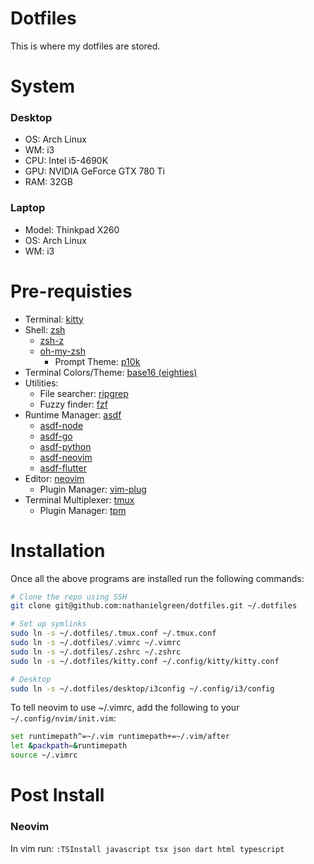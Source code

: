 # Dotfiles

This is where my dotfiles are stored.

# System

### Desktop

- OS: Arch Linux
- WM: i3
- CPU: Intel i5-4690K
- GPU: NVIDIA GeForce GTX 780 Ti
- RAM: 32GB

### Laptop

- Model: Thinkpad X260
- OS: Arch Linux
- WM: i3

# Pre-requisties

- Terminal: [kitty](https://sw.kovidgoyal.net/kitty/)
- Shell: [zsh](https://www.zsh.org/)
  - [zsh-z](https://github.com/agkozak/zsh-z)
  - [oh-my-zsh](https://ohmyz.sh/)
    - Prompt Theme: [p10k](https://github.com/romkatv/powerlevel10k)
- Terminal Colors/Theme: [base16 (eighties)](http://www.chriskempson.com/projects/base16/)
- Utilities:
  - File searcher: [ripgrep](https://github.com/BurntSushi/ripgrep)
  - Fuzzy finder: [fzf](https://github.com/junegunn/fzf)
- Runtime Manager: [asdf](https://asdf-vm.com/)
  - [asdf-node](https://github.com/asdf-vm/asdf-nodejs)
  - [asdf-go](https://github.com/kennyp/asdf-golang)
  - [asdf-python](https://github.com/danhper/asdf-python)
  - [asdf-neovim](https://github.com/richin13/asdf-neovim)
  - [asdf-flutter](https://github.com/oae/asdf-flutter)
- Editor: [neovim](https://github.com/neovim/neovim)
  - Plugin Manager: [vim-plug](https://github.com/junegunn/vim-plug)
- Terminal Multiplexer: [tmux](https://github.com/tmux/tmux)
  - Plugin Manager: [tpm](https://github.com/tmux-plugins/tpm)

# Installation

Once all the above programs are installed run the following commands:

```bash
# Clone the repo using SSH
git clone git@github.com:nathanielgreen/dotfiles.git ~/.dotfiles

# Set up symlinks
sudo ln -s ~/.dotfiles/.tmux.conf ~/.tmux.conf
sudo ln -s ~/.dotfiles/.vimrc ~/.vimrc
sudo ln -s ~/.dotfiles/.zshrc ~/.zshrc
sudo ln -s ~/.dotfiles/kitty.conf ~/.config/kitty/kitty.conf

# Desktop
sudo ln -s ~/.dotfiles/desktop/i3config ~/.config/i3/config
```

To tell neovim to use ~/.vimrc, add the following to your
`~/.config/nvim/init.vim`:
```bash
set runtimepath^=~/.vim runtimepath+=~/.vim/after
let &packpath=&runtimepath
source ~/.vimrc
```

# Post Install

### Neovim

In vim run: `:TSInstall javascript tsx json dart html typescript`

